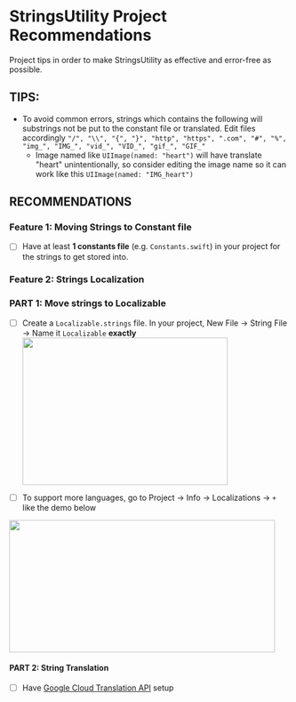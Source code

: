 # StringsUtility Project Recommendations
Project tips in order to make StringsUtility as effective and error-free as possible.

## TIPS:
- To avoid common errors, strings which contains the following will substrings not be put to the constant file or translated. Edit files accordingly 
```"/", "\\", "{", "}", "http", "https", ".com", "#", "%", "img_", "IMG_", "vid_", "VID_", "gif_", "GIF_"```
    - Image named like ```UIImage(named: "heart")``` will have translate "heart" unintentionally, so consider editing the image name so it can work like this ```UIImage(named: "IMG_heart")```

## RECOMMENDATIONS
### Feature 1: Moving Strings to Constant file
- [ ] Have at least __1 constants file__ (e.g. ```Constants.swift```) in your project for the strings to get stored into.

### Feature 2: Strings Localization

### PART 1: Move strings to Localizable
- [ ] Create a ```Localizable.strings``` file. In your project, New File -> String File -> Name it ```Localizable``` __exactly__
    <img src="https://github.com/SamuelFolledo/StringsUtility/blob/master/static/pics/localizableFile.png" width="369" height="265">

- [ ] To support more languages, go to Project -> Info -> Localizations -> ```+``` like the demo below
<img src="https://github.com/SamuelFolledo/StringsUtility/blob/master/static/gifs/multipleLocalizable.gif" width="478" height="238">

#### PART 2: String Translation
- [ ] Have [Google Cloud Translation API](https://console.cloud.google.com/apis/library/translate.googleapis.com?q=translation&project=go-makesite&folder&organizationId) setup